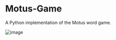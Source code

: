 # Motus-Game

A Python implementation of the Motus word game.

![image](https://github.com/boddaert/nsi/raw/main/premi%C3%A8re/Projets/img/exemple_motus.gif)
